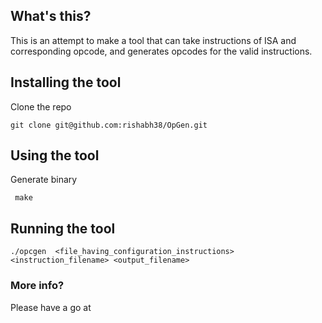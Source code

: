 ## What's this?  
This is an attempt to make a tool that can take instructions of ISA and corresponding opcode, and generates opcodes for the valid instructions.

## Installing the tool
Clone the repo
```
git clone git@github.com:rishabh38/OpGen.git
```

## Using the tool
Generate binary
```
 make
```

## Running the tool
```
./opcgen  <file_having_configuration_instructions> <instruction_filename> <output_filename>
```

### More info?
Please have a go at 
